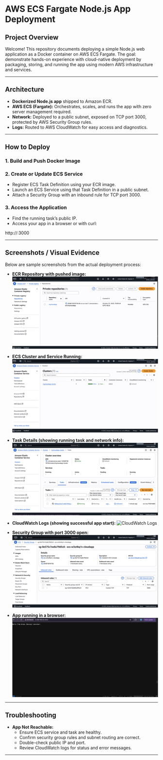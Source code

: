 # AWS ECS Fargate Node.js App Deployment

## Project Overview

Welcome! This repository documents deploying a simple Node.js web application as a Docker container on AWS ECS Fargate. The goal: demonstrate hands-on experience with cloud-native deployment by packaging, storing, and running the app using modern AWS infrastructure and services.

---

## Architecture

- **Dockerized Node.js app** shipped to Amazon ECR.
- **AWS ECS (Fargate):** Orchestrates, scales, and runs the app with zero server management required.
- **Network:** Deployed to a public subnet, exposed on TCP port 3000, protected by AWS Security Group rules.
- **Logs:** Routed to AWS CloudWatch for easy access and diagnostics.

---

## How to Deploy

### 1. Build and Push Docker Image


### 2. Create or Update ECS Service

- Register ECS Task Definition using your ECR image.
- Launch an ECS Service using that Task Definition in a public subnet.
- Attach a Security Group with an inbound rule for TCP port 3000.

### 3. Access the Application

- Find the running task’s public IP.
- Access your app in a browser or with curl:

http://:3000


---

## Screenshots / Visual Evidence

Below are sample screenshots from the actual deployment process:

- **ECR Repository with pushed image:**
  ![ECR Repository](screenshots/ECR_Repositiory.jpg)

- **ECS Cluster and Service Running:**
  ![ECS Cluster](screenshots/ECS_cluster.jpg)

- **Task Details (showing running task and network info):**
  ![ECS Task](screenshots/ECS_task.jpg)

- **CloudWatch Logs (showing successful app start):**
  ![CloudWatch Logs](screenshots/ECR_Logs.jpg)

- **Security Group with port 3000 open:**
  ![Security Group](screenshots/Security_group.jpg)

- **App running in a browser:**
  ![Browser Access](screenshots/Browser.jpg)

---

## Troubleshooting

- **App Not Reachable:**  
  - Ensure ECS service and task are healthy.
  - Confirm security group rules and subnet routing are correct.
  - Double-check public IP and port.
  - Review CloudWatch logs for status and error messages.

---